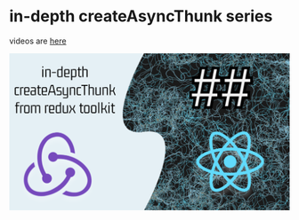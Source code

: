 # in-depth createAsyncThunk series

videos are [here](https://youtube.com/playlist?list=PLM0LBHjz37LW_Wz3DPoT5-bm1btrBD1bu)

<img src="thumb.png">